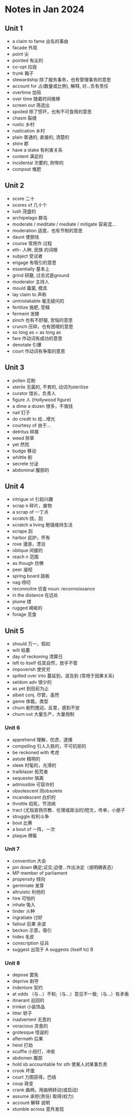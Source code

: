 # Notes in Jan 2024

## Unit 1

- a claim to fame 出名的事由
- facade 外观
- point 尖 
- pointed 有尖的
- co-opt 拉拢
- trunk 箱子
- stewardship 除了服务事务，也有管理事务的意思
- account for 占(数量或比例), 解释, 对...负有责任
- overtime 加班
- over time 随着时间推移
- screen out 筛选出
- spoiled 除了惯坏，也有不可食用的意思
- chasm 裂缝
- rustic 乡村
- rustication 乡村
- plain 普通的, 直接的, 清楚的
- shire 郡
- have a stake 有利害关系
- content 满足的
- incidental 次要的, 附带的
- compost 堆肥

## Unit 2

- score 二十
- scores of 几十个
- lush 茂盛的
- archipelago 群岛
- moderate / meditate / mediate / mitigate 容易混...
- moderation 适度，也有节制的意思
- daunt 使胆怯
- course 常用作 过程
- eth- 人种, 民族 的词根
- subject 受试者
- engage 有吸引的意思
- essentially 基本上
- grind 研磨, 过去式是ground
- moderator 主持人
- mould 霉菌, 模具
- lay claim to 声称
- unmistakable 毫无疑问的
- fertilize 施肥, 受精
- ferment 发酵
- pinch 也有不舒服, 苦恼的意思
- crunch 压碎，也有困境的意思
- so long as = as long as
- fare 作动词有成功的意思
- denotate 引爆
- court 作动词有争取的意思

## Unit 3

- pollen 花粉
- sterile 无菌的, 不育的, 动词为sterilize
- curator 馆长，负责人
- figure 人 (Hollywood figure)
- a dime a dozen 很多，不值钱
- nail 钉子
- do credit to 给...增光
- courtesy of 由于...
- detritus 碎屑
- weed 除草
- yet 然而
- budge 移动
- whittle 削
- secrete 分泌
- abdominal 腹部的
  
## Unit 4

- intrigue vt 引起兴趣
- scrap n 碎片，废物
- a scrap of 一丁点
- scratch 挠，刮
- scratch a living 勉强维持生活
- scrape 刮
- harbor 庇护，怀有
- rove 漫游，漂泊
- oblique 间接的
- reach n 范围
- as though 仿佛
- peer 凝视
- spring board 跳板
- nag 唠叨
- reconnoitre 侦查 noun: reconnoissance
- in the distance 在远处
- plume 缕
- rugged 崎岖的
- forage 觅食
  
## Unit 5

- should 万一，假如
- wilt 枯萎
- day of reckoning 清算日
- left to itself 任其自然，放手不管
- impoverish 使贫穷
- spilled over into 蔓延到，波及到 (常用于因果关系)
- seldom adv 很少的
- as yet 到目前为止
- albeit conj. 尽管，虽然
- genre 体裁，类型
- churn 剧烈搅动，反胃，感到不安
- churn out 大量生产，大量炮制

### Unit 6

- apprehend 理解，忧虑，逮捕
- compelling 引人入胜的，不可抗拒的
- be reckoned with 考虑
- astute 精明的
- sleek 时髦的，光滑的
- trailblazer 拓荒者
- sequester 隔离
- admissible 可容许的
- obsolescent 同obsolete
- incandescent 白炽的
- throttle 掐死，节流阀
- tract (尤指宣扬宗教、伦理或政治的)短文，传单，小册子
- struggle 权利斗争
- bout 比赛
- a bout of 一阵，一次
- plaque 牌匾

### Unit 7

- convention 大会
- pin down 确定;证实;迫使…作出决定（或明确表态）
- MP member of parliament
- propensity 倾向
- germinate 发芽
- altruistic 利他的
- hire 可怕的
- inhale 吸入
- tinder 火种
- ingratiate 讨好
- fallout 后果 余波
- beckon 示意，吸引
- hides 毛皮
- conscription 征兵
- suggest 出现于 A suggests (itself to) B

### Unit 8

- depose 罢免
- deprive 剥夺
- indenture 契约
- at odds （与…）不和;（与…）意见不一致;（与…）有矛盾
- itinerant 巡回的
- trinket 小装饰品
- litter 轿子
- inadvertent 无意的
- voracious 贪食的
- grotesque 怪诞的
- aftermath 后果
- heist 打劫
- scuffle 小扭打，冲突
- abdomen 腹部
- hold sb accountable for sth 使某人对某事负责
- crook 坏蛋
- court 力图获得，巴结
- coup 政变
- crank 曲柄，用曲柄转动(或启动)
- assume 承担(责任) 取得(权力)
- account 解释 说明
- stumble across 意外发现